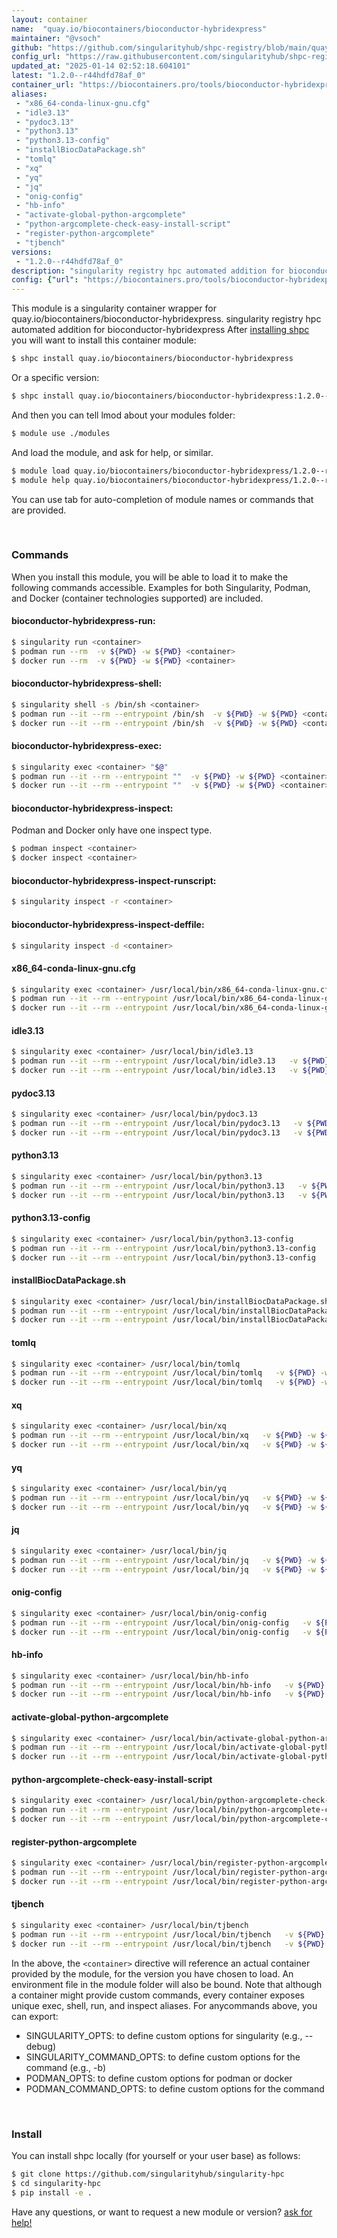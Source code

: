 ```yaml
---
layout: container
name:  "quay.io/biocontainers/bioconductor-hybridexpress"
maintainer: "@vsoch"
github: "https://github.com/singularityhub/shpc-registry/blob/main/quay.io/biocontainers/bioconductor-hybridexpress/container.yaml"
config_url: "https://raw.githubusercontent.com/singularityhub/shpc-registry/main/quay.io/biocontainers/bioconductor-hybridexpress/container.yaml"
updated_at: "2025-01-14 02:52:18.604101"
latest: "1.2.0--r44hdfd78af_0"
container_url: "https://biocontainers.pro/tools/bioconductor-hybridexpress"
aliases:
 - "x86_64-conda-linux-gnu.cfg"
 - "idle3.13"
 - "pydoc3.13"
 - "python3.13"
 - "python3.13-config"
 - "installBiocDataPackage.sh"
 - "tomlq"
 - "xq"
 - "yq"
 - "jq"
 - "onig-config"
 - "hb-info"
 - "activate-global-python-argcomplete"
 - "python-argcomplete-check-easy-install-script"
 - "register-python-argcomplete"
 - "tjbench"
versions:
 - "1.2.0--r44hdfd78af_0"
description: "singularity registry hpc automated addition for bioconductor-hybridexpress"
config: {"url": "https://biocontainers.pro/tools/bioconductor-hybridexpress", "maintainer": "@vsoch", "description": "singularity registry hpc automated addition for bioconductor-hybridexpress", "latest": {"1.2.0--r44hdfd78af_0": "sha256:2696b47445b142afb81aba53c4037fc3ca6817505526fcefb33bfdd975e25580"}, "tags": {"1.2.0--r44hdfd78af_0": "sha256:2696b47445b142afb81aba53c4037fc3ca6817505526fcefb33bfdd975e25580"}, "docker": "quay.io/biocontainers/bioconductor-hybridexpress", "aliases": {"x86_64-conda-linux-gnu.cfg": "/usr/local/bin/x86_64-conda-linux-gnu.cfg", "idle3.13": "/usr/local/bin/idle3.13", "pydoc3.13": "/usr/local/bin/pydoc3.13", "python3.13": "/usr/local/bin/python3.13", "python3.13-config": "/usr/local/bin/python3.13-config", "installBiocDataPackage.sh": "/usr/local/bin/installBiocDataPackage.sh", "tomlq": "/usr/local/bin/tomlq", "xq": "/usr/local/bin/xq", "yq": "/usr/local/bin/yq", "jq": "/usr/local/bin/jq", "onig-config": "/usr/local/bin/onig-config", "hb-info": "/usr/local/bin/hb-info", "activate-global-python-argcomplete": "/usr/local/bin/activate-global-python-argcomplete", "python-argcomplete-check-easy-install-script": "/usr/local/bin/python-argcomplete-check-easy-install-script", "register-python-argcomplete": "/usr/local/bin/register-python-argcomplete", "tjbench": "/usr/local/bin/tjbench"}}
---
```


This module is a singularity container wrapper for quay.io/biocontainers/bioconductor-hybridexpress.
singularity registry hpc automated addition for bioconductor-hybridexpress
After [installing shpc](#install) you will want to install this container module:


```bash
$ shpc install quay.io/biocontainers/bioconductor-hybridexpress
```

Or a specific version:

```bash
$ shpc install quay.io/biocontainers/bioconductor-hybridexpress:1.2.0--r44hdfd78af_0
```

And then you can tell lmod about your modules folder:

```bash
$ module use ./modules
```

And load the module, and ask for help, or similar.

```bash
$ module load quay.io/biocontainers/bioconductor-hybridexpress/1.2.0--r44hdfd78af_0
$ module help quay.io/biocontainers/bioconductor-hybridexpress/1.2.0--r44hdfd78af_0
```

You can use tab for auto-completion of module names or commands that are provided.

<br>

### Commands

When you install this module, you will be able to load it to make the following commands accessible.
Examples for both Singularity, Podman, and Docker (container technologies supported) are included.

#### bioconductor-hybridexpress-run:

```bash
$ singularity run <container>
$ podman run --rm  -v ${PWD} -w ${PWD} <container>
$ docker run --rm  -v ${PWD} -w ${PWD} <container>
```

#### bioconductor-hybridexpress-shell:

```bash
$ singularity shell -s /bin/sh <container>
$ podman run --it --rm --entrypoint /bin/sh  -v ${PWD} -w ${PWD} <container>
$ docker run --it --rm --entrypoint /bin/sh  -v ${PWD} -w ${PWD} <container>
```

#### bioconductor-hybridexpress-exec:

```bash
$ singularity exec <container> "$@"
$ podman run --it --rm --entrypoint ""  -v ${PWD} -w ${PWD} <container> "$@"
$ docker run --it --rm --entrypoint ""  -v ${PWD} -w ${PWD} <container> "$@"
```

#### bioconductor-hybridexpress-inspect:

Podman and Docker only have one inspect type.

```bash
$ podman inspect <container>
$ docker inspect <container>
```

#### bioconductor-hybridexpress-inspect-runscript:

```bash
$ singularity inspect -r <container>
```

#### bioconductor-hybridexpress-inspect-deffile:

```bash
$ singularity inspect -d <container>
```


#### x86_64-conda-linux-gnu.cfg

```bash
$ singularity exec <container> /usr/local/bin/x86_64-conda-linux-gnu.cfg
$ podman run --it --rm --entrypoint /usr/local/bin/x86_64-conda-linux-gnu.cfg   -v ${PWD} -w ${PWD} <container> -c " $@"
$ docker run --it --rm --entrypoint /usr/local/bin/x86_64-conda-linux-gnu.cfg   -v ${PWD} -w ${PWD} <container> -c " $@"
```


#### idle3.13

```bash
$ singularity exec <container> /usr/local/bin/idle3.13
$ podman run --it --rm --entrypoint /usr/local/bin/idle3.13   -v ${PWD} -w ${PWD} <container> -c " $@"
$ docker run --it --rm --entrypoint /usr/local/bin/idle3.13   -v ${PWD} -w ${PWD} <container> -c " $@"
```


#### pydoc3.13

```bash
$ singularity exec <container> /usr/local/bin/pydoc3.13
$ podman run --it --rm --entrypoint /usr/local/bin/pydoc3.13   -v ${PWD} -w ${PWD} <container> -c " $@"
$ docker run --it --rm --entrypoint /usr/local/bin/pydoc3.13   -v ${PWD} -w ${PWD} <container> -c " $@"
```


#### python3.13

```bash
$ singularity exec <container> /usr/local/bin/python3.13
$ podman run --it --rm --entrypoint /usr/local/bin/python3.13   -v ${PWD} -w ${PWD} <container> -c " $@"
$ docker run --it --rm --entrypoint /usr/local/bin/python3.13   -v ${PWD} -w ${PWD} <container> -c " $@"
```


#### python3.13-config

```bash
$ singularity exec <container> /usr/local/bin/python3.13-config
$ podman run --it --rm --entrypoint /usr/local/bin/python3.13-config   -v ${PWD} -w ${PWD} <container> -c " $@"
$ docker run --it --rm --entrypoint /usr/local/bin/python3.13-config   -v ${PWD} -w ${PWD} <container> -c " $@"
```


#### installBiocDataPackage.sh

```bash
$ singularity exec <container> /usr/local/bin/installBiocDataPackage.sh
$ podman run --it --rm --entrypoint /usr/local/bin/installBiocDataPackage.sh   -v ${PWD} -w ${PWD} <container> -c " $@"
$ docker run --it --rm --entrypoint /usr/local/bin/installBiocDataPackage.sh   -v ${PWD} -w ${PWD} <container> -c " $@"
```


#### tomlq

```bash
$ singularity exec <container> /usr/local/bin/tomlq
$ podman run --it --rm --entrypoint /usr/local/bin/tomlq   -v ${PWD} -w ${PWD} <container> -c " $@"
$ docker run --it --rm --entrypoint /usr/local/bin/tomlq   -v ${PWD} -w ${PWD} <container> -c " $@"
```


#### xq

```bash
$ singularity exec <container> /usr/local/bin/xq
$ podman run --it --rm --entrypoint /usr/local/bin/xq   -v ${PWD} -w ${PWD} <container> -c " $@"
$ docker run --it --rm --entrypoint /usr/local/bin/xq   -v ${PWD} -w ${PWD} <container> -c " $@"
```


#### yq

```bash
$ singularity exec <container> /usr/local/bin/yq
$ podman run --it --rm --entrypoint /usr/local/bin/yq   -v ${PWD} -w ${PWD} <container> -c " $@"
$ docker run --it --rm --entrypoint /usr/local/bin/yq   -v ${PWD} -w ${PWD} <container> -c " $@"
```


#### jq

```bash
$ singularity exec <container> /usr/local/bin/jq
$ podman run --it --rm --entrypoint /usr/local/bin/jq   -v ${PWD} -w ${PWD} <container> -c " $@"
$ docker run --it --rm --entrypoint /usr/local/bin/jq   -v ${PWD} -w ${PWD} <container> -c " $@"
```


#### onig-config

```bash
$ singularity exec <container> /usr/local/bin/onig-config
$ podman run --it --rm --entrypoint /usr/local/bin/onig-config   -v ${PWD} -w ${PWD} <container> -c " $@"
$ docker run --it --rm --entrypoint /usr/local/bin/onig-config   -v ${PWD} -w ${PWD} <container> -c " $@"
```


#### hb-info

```bash
$ singularity exec <container> /usr/local/bin/hb-info
$ podman run --it --rm --entrypoint /usr/local/bin/hb-info   -v ${PWD} -w ${PWD} <container> -c " $@"
$ docker run --it --rm --entrypoint /usr/local/bin/hb-info   -v ${PWD} -w ${PWD} <container> -c " $@"
```


#### activate-global-python-argcomplete

```bash
$ singularity exec <container> /usr/local/bin/activate-global-python-argcomplete
$ podman run --it --rm --entrypoint /usr/local/bin/activate-global-python-argcomplete   -v ${PWD} -w ${PWD} <container> -c " $@"
$ docker run --it --rm --entrypoint /usr/local/bin/activate-global-python-argcomplete   -v ${PWD} -w ${PWD} <container> -c " $@"
```


#### python-argcomplete-check-easy-install-script

```bash
$ singularity exec <container> /usr/local/bin/python-argcomplete-check-easy-install-script
$ podman run --it --rm --entrypoint /usr/local/bin/python-argcomplete-check-easy-install-script   -v ${PWD} -w ${PWD} <container> -c " $@"
$ docker run --it --rm --entrypoint /usr/local/bin/python-argcomplete-check-easy-install-script   -v ${PWD} -w ${PWD} <container> -c " $@"
```


#### register-python-argcomplete

```bash
$ singularity exec <container> /usr/local/bin/register-python-argcomplete
$ podman run --it --rm --entrypoint /usr/local/bin/register-python-argcomplete   -v ${PWD} -w ${PWD} <container> -c " $@"
$ docker run --it --rm --entrypoint /usr/local/bin/register-python-argcomplete   -v ${PWD} -w ${PWD} <container> -c " $@"
```


#### tjbench

```bash
$ singularity exec <container> /usr/local/bin/tjbench
$ podman run --it --rm --entrypoint /usr/local/bin/tjbench   -v ${PWD} -w ${PWD} <container> -c " $@"
$ docker run --it --rm --entrypoint /usr/local/bin/tjbench   -v ${PWD} -w ${PWD} <container> -c " $@"
```



In the above, the `<container>` directive will reference an actual container provided
by the module, for the version you have chosen to load. An environment file in the
module folder will also be bound. Note that although a container
might provide custom commands, every container exposes unique exec, shell, run, and
inspect aliases. For anycommands above, you can export:

 - SINGULARITY_OPTS: to define custom options for singularity (e.g., --debug)
 - SINGULARITY_COMMAND_OPTS: to define custom options for the command (e.g., -b)
 - PODMAN_OPTS: to define custom options for podman or docker
 - PODMAN_COMMAND_OPTS: to define custom options for the command

<br>

### Install

You can install shpc locally (for yourself or your user base) as follows:

```bash
$ git clone https://github.com/singularityhub/singularity-hpc
$ cd singularity-hpc
$ pip install -e .
```

Have any questions, or want to request a new module or version? [ask for help!](https://github.com/singularityhub/singularity-hpc/issues)